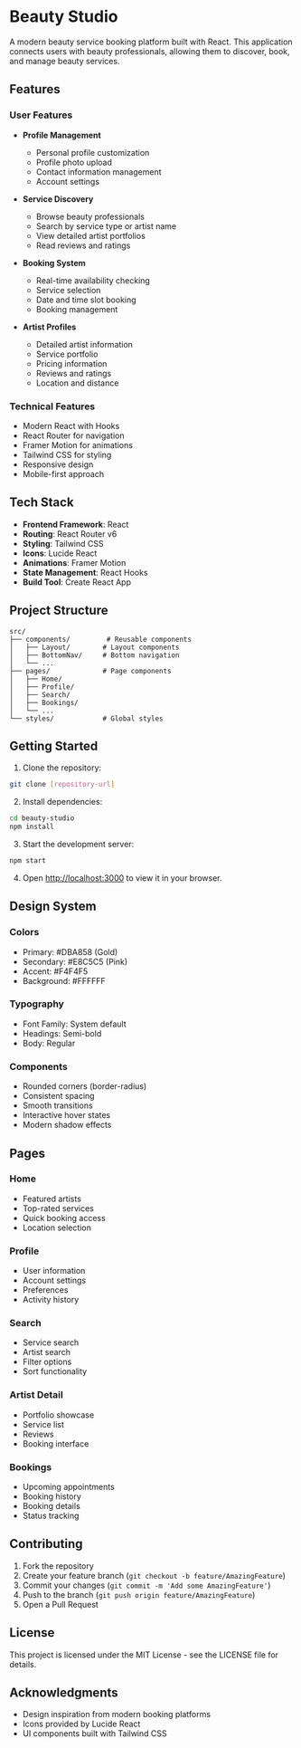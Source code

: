 # Beauty Studio

A modern beauty service booking platform built with React. This application connects users with beauty professionals, allowing them to discover, book, and manage beauty services.

## Features

### User Features

- **Profile Management**

  - Personal profile customization
  - Profile photo upload
  - Contact information management
  - Account settings

- **Service Discovery**

  - Browse beauty professionals
  - Search by service type or artist name
  - View detailed artist portfolios
  - Read reviews and ratings

- **Booking System**

  - Real-time availability checking
  - Service selection
  - Date and time slot booking
  - Booking management

- **Artist Profiles**
  - Detailed artist information
  - Service portfolio
  - Pricing information
  - Reviews and ratings
  - Location and distance

### Technical Features

- Modern React with Hooks
- React Router for navigation
- Framer Motion for animations
- Tailwind CSS for styling
- Responsive design
- Mobile-first approach

## Tech Stack

- **Frontend Framework**: React
- **Routing**: React Router v6
- **Styling**: Tailwind CSS
- **Icons**: Lucide React
- **Animations**: Framer Motion
- **State Management**: React Hooks
- **Build Tool**: Create React App

## Project Structure

```
src/
├── components/         # Reusable components
│   ├── Layout/        # Layout components
│   ├── BottomNav/     # Bottom navigation
│   └── ...
├── pages/             # Page components
│   ├── Home/
│   ├── Profile/
│   ├── Search/
│   ├── Bookings/
│   └── ...
└── styles/            # Global styles
```

## Getting Started

1. Clone the repository:

```bash
git clone [repository-url]
```

2. Install dependencies:

```bash
cd beauty-studio
npm install
```

3. Start the development server:

```bash
npm start
```

4. Open [http://localhost:3000](http://localhost:3000) to view it in your browser.

## Design System

### Colors

- Primary: #DBA858 (Gold)
- Secondary: #E8C5C5 (Pink)
- Accent: #F4F4F5
- Background: #FFFFFF

### Typography

- Font Family: System default
- Headings: Semi-bold
- Body: Regular

### Components

- Rounded corners (border-radius)
- Consistent spacing
- Smooth transitions
- Interactive hover states
- Modern shadow effects

## Pages

### Home

- Featured artists
- Top-rated services
- Quick booking access
- Location selection

### Profile

- User information
- Account settings
- Preferences
- Activity history

### Search

- Service search
- Artist search
- Filter options
- Sort functionality

### Artist Detail

- Portfolio showcase
- Service list
- Reviews
- Booking interface

### Bookings

- Upcoming appointments
- Booking history
- Booking details
- Status tracking

## Contributing

1. Fork the repository
2. Create your feature branch (`git checkout -b feature/AmazingFeature`)
3. Commit your changes (`git commit -m 'Add some AmazingFeature'`)
4. Push to the branch (`git push origin feature/AmazingFeature`)
5. Open a Pull Request

## License

This project is licensed under the MIT License - see the LICENSE file for details.

## Acknowledgments

- Design inspiration from modern booking platforms
- Icons provided by Lucide React
- UI components built with Tailwind CSS
